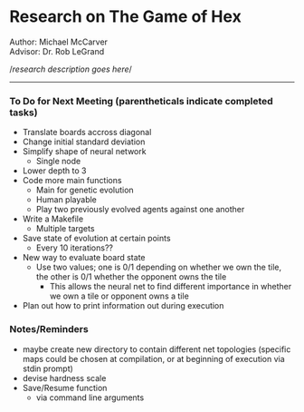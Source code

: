 # Research on The Game of Hex
Author: Michael McCarver<br />
Advisor: Dr. Rob LeGrand

/*research description goes here*/
***

### To Do for Next Meeting (parentheticals indicate completed tasks)
- Translate boards accross diagonal
- Change initial standard deviation
- Simplify shape of neural network
	- Single node
- Lower depth to 3
- Code more main functions
   - Main for genetic evolution
	- Human playable
	- Play two previously evolved agents against one another
- Write a Makefile
	- Multiple targets
- Save state of evolution at certain points
   - Every 10 iterations??
- New way to evaluate board state
	- Use two values; one is 0/1 depending on whether we own the tile, the other is 0/1 whether the opponent owns the tile
		- This allows the neural net to find different importance in whether we own a tile or opponent owns a tile
- Plan out how to print information out during execution

### Notes/Reminders
- maybe create new directory to contain different net topologies (specific maps could be chosen at compilation, or at beginning of execution via stdin prompt)
- devise hardness scale
- Save/Resume function
   - via command line arguments
